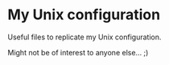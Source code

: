 My Unix configuration
=====================

Useful files to replicate my Unix configuration.

Might not be of interest to anyone else... ;)
